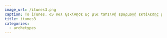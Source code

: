 ```yaml
---
image_url: /itunes3.png
caption: Το iTunes, αν και ξεκίνησε ως μια ταπεινή εφαρμογή εκτέλεσης μουσικών αρχείων και συγχρονισμού τους με το iPod, μετατράπηκε σε Δούρειο Ίππο για τη μεταφόρτωση εφαρμογών και τον συγχρονισμό με το οικοσύστημα των κινητών συσκευών χρήστη.
title: itunes3
categories:
  - archetypes
---
```

